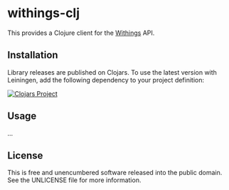 withings-clj
============

<!-- TODO: badges -->

This provides a Clojure client for the
[Withings](https://healthmate.withings.com/) API.


## Installation

Library releases are published on Clojars. To use the latest version with
Leiningen, add the following dependency to your project definition:

[![Clojars Project](http://clojars.org/mvxcvi/withings-clj/latest-version.svg)](http://clojars.org/mvxcvi/withings-clj)

## Usage

<!-- TODO: add usage docs -->
...

## License

This is free and unencumbered software released into the public domain.
See the UNLICENSE file for more information.
